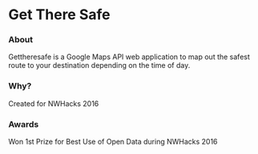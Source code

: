 # Get There Safe

### About

Gettheresafe is a Google Maps API web application to map out the safest route to your destination depending on the time of day.

### Why?

Created for NWHacks 2016

### Awards

Won 1st Prize for Best Use of Open Data during NWHacks 2016
